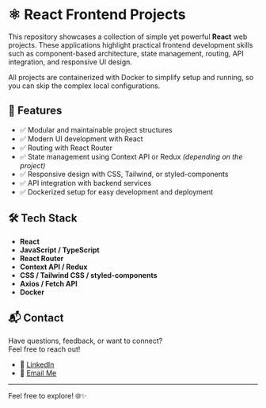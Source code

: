 # ⚛️ React Frontend Projects

This repository showcases a collection of simple yet powerful **React** web projects. These applications highlight practical frontend development skills such as component-based architecture, state management, routing, API integration, and responsive UI design.

All projects are containerized with Docker to simplify setup and running, so you can skip the complex local configurations.

## 🚀 Features

- ✅ Modular and maintainable project structures  
- ✅ Modern UI development with React  
- ✅ Routing with React Router  
- ✅ State management using Context API or Redux *(depending on the project)*  
- ✅ Responsive design with CSS, Tailwind, or styled-components  
- ✅ API integration with backend services  
- ✅ Dockerized setup for easy development and deployment  

## 🛠 Tech Stack

- **React**
- **JavaScript / TypeScript**
- **React Router**
- **Context API / Redux**
- **CSS / Tailwind CSS / styled-components**
- **Axios / Fetch API**
- **Docker**

## 📬 Contact

Have questions, feedback, or want to connect?  
Feel free to reach out!

- 💼 [LinkedIn](https://www.linkedin.com/in/brice-tossim)
- 📧 [Email Me](mailto:tossimbrice@gmail.com)

---

Feel free to explore! 🌐✨
